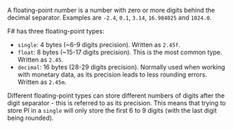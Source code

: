 A floating-point number is a number with zero or more digits behind the decimal separator. Examples are `-2.4`, `0.1`, `3.14`, `16.984025` and `1024.0`.

F# has three floating-point types:

- `single`: 4 bytes (~6-9 digits precision). Written as `2.45f`.
- `float`: 8 bytes (~15-17 digits precision). This is the most common type. Written as `2.45`.
- `decimal`: 16 bytes (28-29 digits precision). Normally used when working with monetary data, as its precision leads to less rounding errors. Written as `2.45m`.

Different floating-point types can store different numbers of digits after the digit separator - this is referred to as its precision. This means that trying to store PI in a `single` will only store the first 6 to 9 digits (with the last digit being rounded).